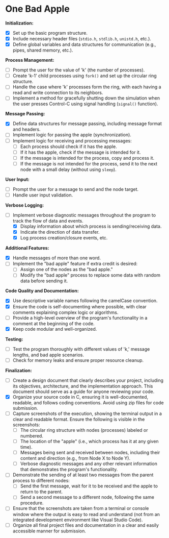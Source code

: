 # One Bad Apple

**Initialization:**

- [x] Set up the basic program structure.
- [x] Include necessary header files (`stdio.h`, `stdlib.h`, `unistd.h`, etc.).
- [x] Define global variables and data structures for communication (e.g., pipes, shared memory, etc.).

**Process Management:**

- [ ] Prompt the user for the value of 'k' (the number of processes).
- [ ] Create 'k-1' child processes using `fork()` and set up the circular ring structure.
- [ ] Handle the case where 'k' processes form the ring, with each having a read and write connection to its neighbors.
- [ ] Implement a method for gracefully shutting down the simulation when the user presses Control-C using signal handling (`signal()` function).

**Message Passing:**

- [x] Define data structures for message passing, including message format and headers.
- [ ] Implement logic for passing the apple (synchronization).
- [ ] Implement logic for receiving and processing messages:
  - [ ] Each process should check if it has the apple.
  - [ ] If it has the apple, check if the message is intended for it.
  - [ ] If the message is intended for the process, copy and process it.
  - [ ] If the message is not intended for the process, send it to the next node with a small delay (without using `sleep`).

**User Input:**

- [ ] Prompt the user for a message to send and the node target.
- [ ] Handle user input validation.

**Verbose Logging:**

- [ ] Implement verbose diagnostic messages throughout the program to track the flow of data and events.
  - [x] Display information about which process is sending/receiving data.
  - [x] Indicate the direction of data transfer.
  - [x] Log process creation/closure events, etc.

**Additional Features:**

- [x] Handle messages of more than one word.
- [ ] Implement the "bad apple" feature if extra credit is desired:
  - [ ] Assign one of the nodes as the "bad apple."
  - [ ] Modify the "bad apple" process to replace some data with random data before sending it.

**Code Quality and Documentation:**

- [x] Use descriptive variable names following the camelCase convention.
- [x] Ensure the code is self-documenting where possible, with clear comments explaining complex logic or algorithms.
- [ ] Provide a high-level overview of the program's functionality in a comment at the beginning of the code.
- [x] Keep code modular and well-organized.

**Testing:**

- [ ] Test the program thoroughly with different values of 'k,' message lengths, and bad apple scenarios.
- [ ] Check for memory leaks and ensure proper resource cleanup.

**Finalization:**

- [ ] Create a design document that clearly describes your project, including its objectives, architecture, and the implementation approach. This document should serve as a guide for anyone reviewing your code.
- [x] Organize your source code in C, ensuring it is well-documented, readable, and follows coding conventions. Avoid using zip files for code submission.
- [ ] Capture screenshots of the execution, showing the terminal output in a clear and readable format. Ensure the following is visible in the screenshots:
  - [ ] The circular ring structure with nodes (processes) labeled or numbered.
  - [ ] The location of the "apple" (i.e., which process has it at any given time).
  - [ ] Messages being sent and received between nodes, including their content and direction (e.g., from Node X to Node Y).
  - [ ] Verbose diagnostic messages and any other relevant information that demonstrates the program's functionality.
- [ ] Demonstrate the sending of at least two messages from the parent process to different nodes:
  - [ ] Send the first message, wait for it to be received and the apple to return to the parent.
  - [ ] Send a second message to a different node, following the same procedure.
- [ ] Ensure that the screenshots are taken from a terminal or console window where the output is easy to read and understand (not from an integrated development environment like Visual Studio Code).
- [ ] Organize all final project files and documentation in a clear and easily accessible manner for submission.
